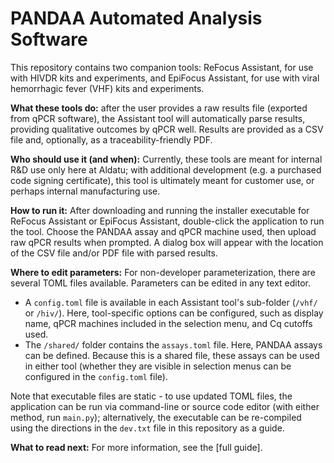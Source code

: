 # PANDAA Automated Analysis Software

This repository contains two companion tools: ReFocus Assistant, for use with HIVDR kits and experiments, and EpiFocus Assistant, for use with viral hemorrhagic fever (VHF) kits and experiments.

**What these tools do:** after the user provides a raw results file (exported from qPCR software), the Assistant tool will automatically parse results, providing qualitative outcomes by qPCR well. Results are provided as a CSV file and, optionally, as a traceability-friendly PDF.

**Who should use it (and when):** Currently, these tools are meant for internal R&D use only here at Aldatu; with additional development (e.g. a purchased code signing certificate), this tool is ultimately meant for customer use, or perhaps internal manufacturing use.

**How to run it:** After downloading and running the installer executable for ReFocus Assistant or EpiFocus Assistant, double-click the application to run the tool. Choose the PANDAA assay and qPCR machine used, then upload raw qPCR results when prompted. A dialog box will appear with the location of the CSV file and/or PDF file with parsed results.

**Where to edit parameters:** For non-developer parameterization, there are several TOML files available. Parameters can be edited in any text editor.
- A `config.toml` file is available in each Assistant tool's sub-folder (`/vhf/` or `/hiv/`). Here, tool-specific options can be configured, such as display name, qPCR machines included in the selection menu, and Cq cutoffs used.
- The `/shared/` folder contains the `assays.toml` file. Here, PANDAA assays can be defined. Because this is a shared file, these assays can be used in either tool (whether they are visible in selection menus can be configured in the `config.toml` file).

Note that executable files are static - to use updated TOML files, the application can be run via command-line or source code editor (with either method, run `main.py`); alternatively, the executable can be re-compiled using the directions in the `dev.txt` file in this repository as a guide.

**What to read next:** For more information, see the [full guide].
